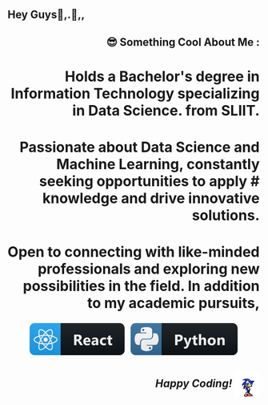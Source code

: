 ## Hey  Guys👋,.👋,,

<div align="right">

## 😎 Something Cool About Me :
# Holds a Bachelor's degree in Information Technology specializing in Data Science. from SLIIT. 
# Passionate about Data Science and Machine Learning, constantly seeking opportunities to apply # knowledge and drive innovative solutions. 
# Open to connecting with like-minded professionals and exploring new possibilities in the field. In addition to my academic pursuits, 



<p align="center">
  

  <img src="assets\badges\Frameworks\react.svg" alt="react" style="vertical-align:top; margin:4px">
  <img src="assets\badges\Languages\python.svg" alt="python" style="vertical-align:top; margin:4px">

</p>


## <i>Happy Coding!</i> <img align="center"  alt="GIF" src="assets\images\sonic-dance.gif" />


</br></br>



